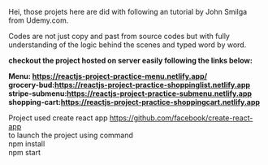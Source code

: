 Hei, those projets here are did with following an tutorial by John Smilga from Udemy.com.

Codes are not just copy and past from source codes but with fully understanding of the logic behind the scenes and typed word by word.<br>

**checkout the project hosted on server easily following the links below:**

**Menu: https://reactjs-project-practice-menu.netlify.app/<br>
grocery-bud:https://reactjs-project-practice-shoppinglist.netlify.app<br>
stripe-submenu:https://reactjs-project-practice-submenu.netlify.app<br>
shopping-cart:https://reactjs-project-practice-shoppingcart.netlify.app<br>**

Project used create react app https://github.com/facebook/create-react-app<br>
to launch the project using command <br>
npm install <br>
npm start 

